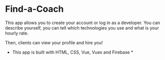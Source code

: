 # Find-a-Coach

This app allows you to create your account or log in as a developer.
You can describe yourself, you can tell which technologies you use and what is your hourly rate.

Then, clients can view your profile and hire you!

* This app is built with HTML, CSS, Vue, Vuex and Firebase *
